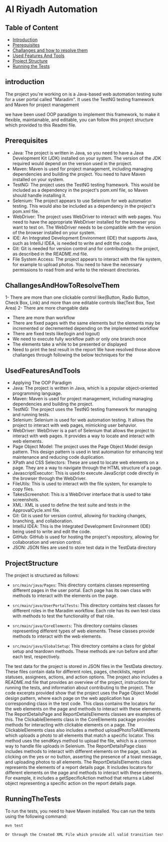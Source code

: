 # Al Riyadh Automation 
## Table of Content
-   [Introduction](#introduction)
-   [Prerequisites](#Prerequisites)
-   [Challanges and how to resolve them](#ChallangesAndHowToResolveThem)
-   [Used Features And Tools](#UsedFeaturesAndTools)
-   [Project Structure](#ProjectStructure)
-   [Running the Tests](#RunningTheTests)
  
## introduction
The project you're working on is a Java-based web automation testing suite for a user portal called "Maradim". It uses the TestNG testing framework and Maven for project management 

we have been used OOP paradigm to implement this framework, to make it flexible, maintainable, and editable, you can follow this project structure which provided to this Readmi file.

## Prerequisites
- Java: The project is written in Java, so you need to have a Java Development Kit (JDK) installed on your system. The version of the JDK required would depend on the version used in the project.  
- Maven: Maven is used for project management, including managing dependencies and building the project. You need to have Maven installed on your system.  
- TestNG: The project uses the TestNG testing framework. This would be included as a dependency in the project's pom.xml file, so Maven should handle installing it.  
- Selenium: The project appears to use Selenium for web automation testing. This would also be included as a dependency in the project's pom.xml file.  
- WebDriver: The project uses WebDriver to interact with web pages. You need to have the appropriate WebDriver installed for the browser you want to test on. The WebDriver needs to be compatible with the version of the browser installed on your system.  
- IDE: An Integrated Development Environment (IDE) that supports Java, such as IntelliJ IDEA, is needed to write and edit the code.  
- Git: Git is needed for version control and for contributing to the project, as described in the README.md file.  
- File System Access: The project appears to interact with the file system, for example to upload photos. You need to have the necessary permissions to read from and write to the relevant directories. 

## ChallangesAndHowToResolveThem
1- There are more than one clickable control like(Button, Radio Button, Check Box, Link) and more than one editable controls like(Text Box, Text Area)
2- There are more changable data
- There are more than workflow
- There are fixed pages with the same elements but the elements may be incremented or decremented depending on the implemented workflow
- There are fixed tests like(login and logout)
- We need to execute fully workflow path or only one branch once
- The elements take a while to be presented or displayed
- Need to print the test result in the report
We have resolved those above challanges through following the below techniques 
for the 
## UsedFeaturesAndTools
- Applying The OOP Paradigm
- Java: The project is written in Java, which is a popular object-oriented programming language.  
- Maven: Maven is used for project management, including managing dependencies and building the project.  
- TestNG: The project uses the TestNG testing framework for managing and running tests.  
- Selenium: Selenium is used for web automation testing. It allows the project to interact with web pages, mimicking user behavior.  
- WebDriver: WebDriver is a part of Selenium that allows the project to interact with web pages. It provides a way to locate and interact with web elements.  
- Page Object Model: The project uses the Page Object Model design pattern. This design pattern is used in test automation for enhancing test maintenance and reducing code duplication.  
- XPath and CSS Selectors: These are used to locate web elements on a page. They are a way to navigate through the HTML structure of a page.  
- JavascriptExecutor: This is used to execute JavaScript code directly in the browser through the WebDriver.  
- FileUtils: This is used to interact with the file system, for example to copy files.  
- TakesScreenshot: This is a WebDriver interface that is used to take screenshots.  
- XML: XML is used to define the test suite and tests in the ApprovalCycle.xml file.  
- Git: Git is used for version control, allowing for tracking changes, branching, and collaboration.  
- IntelliJ IDEA: This is the Integrated Development Environment (IDE) being used to write and edit the code.  
- GitHub: GitHub is used for hosting the project's repository, allowing for collaboration and version control.  
- JSON: JSON files are used to store test data in the TestData directory

## ProjectStructure
The project is structured as follows:

- `src/main/java/Pages`: This directory contains classes representing different pages in the user portal. Each page has its own class with methods to interact with the elements on the page.

- `src/main/java/UserPortalTests`: This directory contains test classes for different roles in the Maradim workflow. Each role has its own test class with methods to test the functionality of that role.

- `src/main/java/CoreElements`: This directory contains classes representing different types of web elements. These classes provide methods to interact with the web elements.

- `src/main/java/GlobalSetup`: This directory contains a class for global setup and teardown methods. These methods are run before and after each test, respectively.

The test data for the project is stored in JSON files in the TestData directory. These files contain data for different roles, pages, checklists, report statuses, assignees, actions, and action options. 
The project also includes a README.md file that provides an overview of the project, instructions for running the tests, and information about contributing to the project.  The code excerpts provided show that the project uses the Page Object Model design pattern,
where each page on the web application has a corresponding class in the test code. This class contains the locators for the web elements on the page and methods to interact with these elements.
The ReportDetailsPage and ReportDetailsElements classes are examples of this. The ClickableElements class in the CoreElements package provides methods for interacting with clickable elements on a page.
The ClickableElements class also includes a method uploadPhotoToAllElements which uploads a photo to all elements that match a specific locator.
This method uses the sendKeys method to upload the file, which is a common way to handle file uploads in Selenium.
The ReportDetailsPage class includes methods to interact with different elements on the page, such as clicking on the yes or no button, asserting the presence of a toast message, and uploading photos to all elements.
The ReportDetailsElements class represents the elements of a report details page. It includes locators for different elements on the page and methods to interact with these elements.
 For example, it includes a getSpecificAction method that returns a Label object representing a specific action on the report details page.

 
## RunningTheTests

To run the tests, you need to have Maven installed. You can run the tests using the following command:

```bash
mvn test

Or through the Created XML File which provide all valid transition test Cases such as (`TestRunner\ApprovalCycle.xml`)
